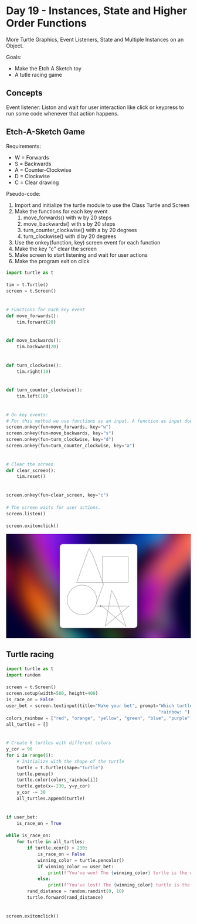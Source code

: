 # Day 19 - Instances, State and Higher Order Functions
More Turtle Graphics, Event Listeners, State and Multiple Instances on an Object.

Goals:
- Make the Etch A Sketch toy
- A tutle racing game

## Concepts
Event listener: Liston and wait for user interaction like click or keypress to run some code whenever that action happens.


## Etch-A-Sketch Game

Requirements:
- W = Forwards
- S = Backwards
- A = Counter-Clockwise
- D = Clockwise
- C = Clear drawing

Pseudo-code:
1. Import and initialize the turtle module to use the Class Turtle and Screen
2. Make the functions for each key event
   1. move_forwards() with w by 20 steps
   2. move_backwards() with s by 20 steps
   3. turn_counter_clockwise() with a by 20 degrees
   4. turn_clockwise() with d by 20 degrees
3. Use the onkey(function, key) screen event for each function
4. Make the key "c" clear the screen
5. Make screen to start listening and wait for user actions
6. Make the program exit on click

```python
import turtle as t

tim = t.Turtle()
screen = t.Screen()


# Functions for each key event
def move_forwards():
    tim.forward(20)


def move_backwards():
    tim.backward(20)


def turn_clockwise():
    tim.right(10)


def turn_counter_clockwise():
    tim.left(10)


# On key events:
# For this method we use functions as an input. A function as input doesn't need the parenthesis.
screen.onkey(fun=move_forwards, key="w")
screen.onkey(fun=move_backwards, key="s")
screen.onkey(fun=turn_clockwise, key="d")
screen.onkey(fun=turn_counter_clockwise, key="a")


# Clear the screen
def clear_screen():
    tim.reset()


screen.onkey(fun=clear_screen, key="c")

# The screen waits for user actions.
screen.listen()

screen.exitonclick()
```
![img_1.png](img_1.png)

## Turtle racing

```python
import turtle as t
import random

screen = t.Screen()
screen.setup(width=500, height=400)
is_race_on = False
user_bet = screen.textinput(title="Make your bet", prompt="Which turtle would win the race? Enter a color from the "
                                                          "rainbow: ").lower()
colors_rainbow = ["red", "orange", "yellow", "green", "blue", "purple"]
all_turtles = []


# Create 6 turtles with different colors
y_cor = 90
for i in range(6):
    # Initialize with the shape of the turtle
    turtle = t.Turtle(shape="turtle")
    turtle.penup()
    turtle.color(colors_rainbow[i])
    turtle.goto(x=-230, y=y_cor)
    y_cor -= 30
    all_turtles.append(turtle)


if user_bet:
    is_race_on = True

while is_race_on:
    for turtle in all_turtles:
        if turtle.xcor() > 230:
            is_race_on = False
            winning_color = turtle.pencolor()
            if winning_color == user_bet:
                print(f"You've won! The {winning_color} turtle is the winner!")
            else:
                print(f"You've lost! The {winning_color} turtle is the winner!")
        rand_distance = random.randint(0, 10)
        turtle.forward(rand_distance)


screen.exitonclick()

```
